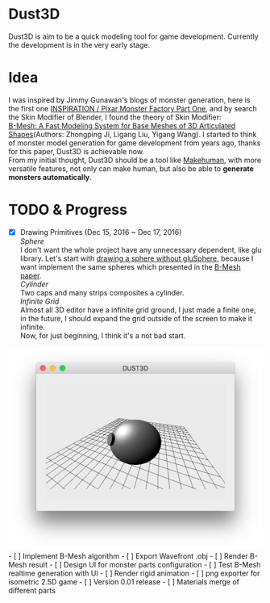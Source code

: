Dust3D
=========
Dust3D is aim to be a quick modeling tool for game development. Currently the development is in the very early stage.  

Idea
===========
I was inspired by Jimmy Gunawan's blogs of monster generation, here is the first one [INSPIRATION / Pixar Monster Factory Part One](http://blendersushi.blogspot.com.au/2013/06/inspiration-pixar-monster-factory-part.html), and by search the Skin Modifier of Blender, I found the theory of Skin Modifier:    
[B-Mesh: A Fast Modeling System for Base Meshes
of 3D Articulated Shapes](http://citeseerx.ist.psu.edu/viewdoc/download?doi=10.1.1.357.7134&rep=rep1&type=pdf)(Authors: Zhongping Ji, Ligang Liu, Yigang Wang). I started to think of monster model generation for game development from years ago, thanks for this paper, Dust3D is achievable now.  
From my initial thought, Dust3D should be a tool like [Makehuman](http://www.makehuman.org), with more versatile features, not only can make human, but also be able to **generate monsters automatically**.

TODO & Progress
==============
- [x] Drawing Primitives (Dec 15, 2016 ~ Dec 17, 2016)   
*Sphere*  
I don't want the whole project have any unnecessary dependent, like glu library.
Let's start with [drawing a sphere without gluSphere]( http://stackoverflow.com/questions/7687148/drawing-sphere-in-opengl-without-using-glusphere), because I want implement the same spheres which presented in the [B-Mesh paper](http://citeseerx.ist.psu.edu/viewdoc/download?doi=10.1.1.357.7134&rep=rep1&type=pdf).   
*Cylinder*  
Two caps and many strips composites a cylinder.  
*Infinite Grid*  
Almost all 3D editor have a infinite grid ground, I just made a finite one, in the future, I should expand the grid outside of the screen to make it infinite.  
Now, for just beginning, I think it's a not bad start.
<img src="screenshot/dust3d_sphere_cylinder.png">
- [ ] Implement B-Mesh algorithm  
- [ ] Export Wavefront .obj  
- [ ] Render B-Mesh result  
- [ ] Design UI for monster parts configuration  
- [ ] Test B-Mesh realtime generation with UI  
- [ ] Render rigid animation  
- [ ] png exporter for isometric 2.5D game  
- [ ] Version 0.01 release  
- [ ] Materials merge of different parts     
